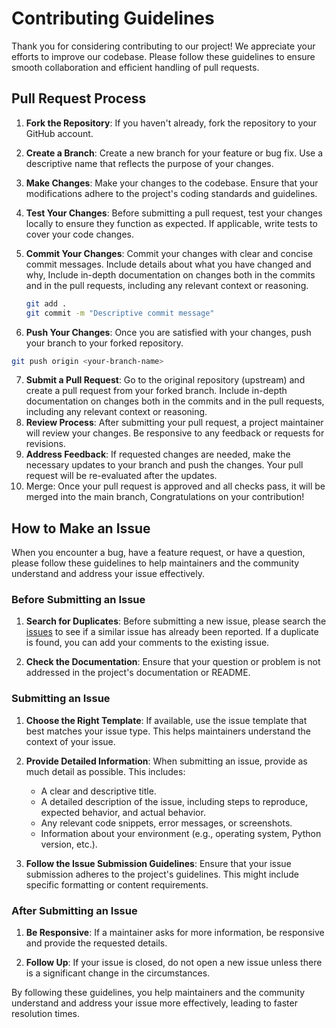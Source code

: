 # Contributing Guidelines

Thank you for considering contributing to our project! We appreciate your efforts to improve our codebase. Please follow these guidelines to ensure smooth collaboration and efficient handling of pull requests.

## Pull Request Process

1. **Fork the Repository**: If you haven't already, fork the repository to your GitHub account.

2. **Create a Branch**: Create a new branch for your feature or bug fix. Use a descriptive name that reflects the purpose of your changes.

3. **Make Changes**: Make your changes to the codebase. Ensure that your modifications adhere to the project's coding standards and guidelines.

4. **Test Your Changes**: Before submitting a pull request, test your changes locally to ensure they function as expected. If applicable, write tests to cover your code changes.

5. **Commit Your Changes**: Commit your changes with clear and concise commit messages. Include details about what you have changed and why, Include in-depth documentation on changes both in the commits and in the pull requests, including any relevant context or reasoning.

   ```bash
   git add .
   git commit -m "Descriptive commit message"
   ```
6.  **Push Your Changes**: Once you are satisfied with your changes, push your branch to your forked repository.
   ```bash
   git push origin <your-branch-name>
   ```
7. **Submit a Pull Request**: Go to the original repository (upstream) and create a pull request from your forked branch. Include in-depth documentation on changes both in the commits and in the pull requests, including any relevant context or reasoning.
8. **Review Process**: After submitting your pull request, a project maintainer will review your changes. Be responsive to any feedback or requests for revisions.
9. **Address Feedback**: If requested changes are needed, make the necessary updates to your branch and push the changes. Your pull request will be re-evaluated after the updates.
10. Merge: Once your pull request is approved and all checks pass, it will be merged into the main branch, Congratulations on your contribution!

## How to Make an Issue

When you encounter a bug, have a feature request, or have a question, please follow these guidelines to help maintainers and the community understand and address your issue effectively.

### Before Submitting an Issue

1. **Search for Duplicates**: Before submitting a new issue, please search the [issues](https://github.com/A-c0rN/ASMARA/issues) to see if a similar issue has already been reported. If a duplicate is found, you can add your comments to the existing issue.

2. **Check the Documentation**: Ensure that your question or problem is not addressed in the project's documentation or README.

### Submitting an Issue

1. **Choose the Right Template**: If available, use the issue template that best matches your issue type. This helps maintainers understand the context of your issue.

2. **Provide Detailed Information**: When submitting an issue, provide as much detail as possible. This includes:
   - A clear and descriptive title.
   - A detailed description of the issue, including steps to reproduce, expected behavior, and actual behavior.
   - Any relevant code snippets, error messages, or screenshots.
   - Information about your environment (e.g., operating system, Python version, etc.).

3. **Follow the Issue Submission Guidelines**: Ensure that your issue submission adheres to the project's guidelines. This might include specific formatting or content requirements.

### After Submitting an Issue

1. **Be Responsive**: If a maintainer asks for more information, be responsive and provide the requested details.

2. **Follow Up**: If your issue is closed, do not open a new issue unless there is a significant change in the circumstances.

By following these guidelines, you help maintainers and the community understand and address your issue more effectively, leading to faster resolution times.